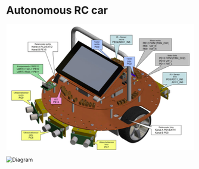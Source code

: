 # Autonomous RC car

![Diagram](/Images/RemoteCarDiagram.png)
 
![Diagram](/Images/FahrSimulation.gif)
